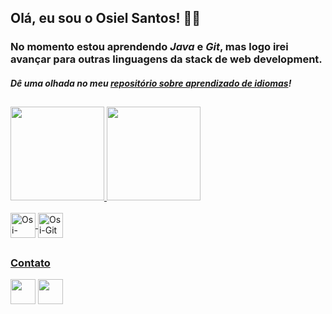 ## Olá, eu sou o Osiel Santos! 👨‍💼
### No momento estou aprendendo _Java_ e _Git_, mas logo irei avançar para outras linguagens da stack de web development.

#### _Dê uma olhada no meu [repositório sobre aprendizado de idiomas](https://github.com/OsielJr/Aprender-idiomas)!_

##

 <div>
  <a href="https://github.com/OsielJr">
  <img height="150em" src="https://github-readme-stats.vercel.app/api?username=OsielJr&show_icons=true&theme=dracula&include_all_commits=true&count_private=true"/>
  <img height="150em" src="https://github-readme-stats.vercel.app/api/top-langs/?username=OsielJr&layout=compact&langs_count=7&theme=dracula"/>
</div>
 <div style="display: inline_block"><br>
  <img align="center" alt="Osi-Java" height="40" width="40" src="https://cdn.jsdelivr.net/gh/devicons/devicon/icons/java/java-original.svg">
  <img align="center" alt="Osi-Git" height="40" width="40" src="https://cdn.jsdelivr.net/gh/devicons/devicon/icons/git/git-original.svg">
  </div>
 
 ##
 
 ### Contato
 <div> 
   <a href = "mailto:osieljr2011@hotmail.com"><img height="40" width="40" src="https://cdn.icon-icons.com/icons2/70/PNG/512/outlook_14099.png" target="_blank"></a>
  <a href="https://www.linkedin.com/in/osiel-s-27561410b/" target="_blank"><img height="40" width="40" src="https://cdn.icon-icons.com/icons2/805/PNG/512/linkedin_icon-icons.com_65929.png" target="_blank"></a> 
</div>
